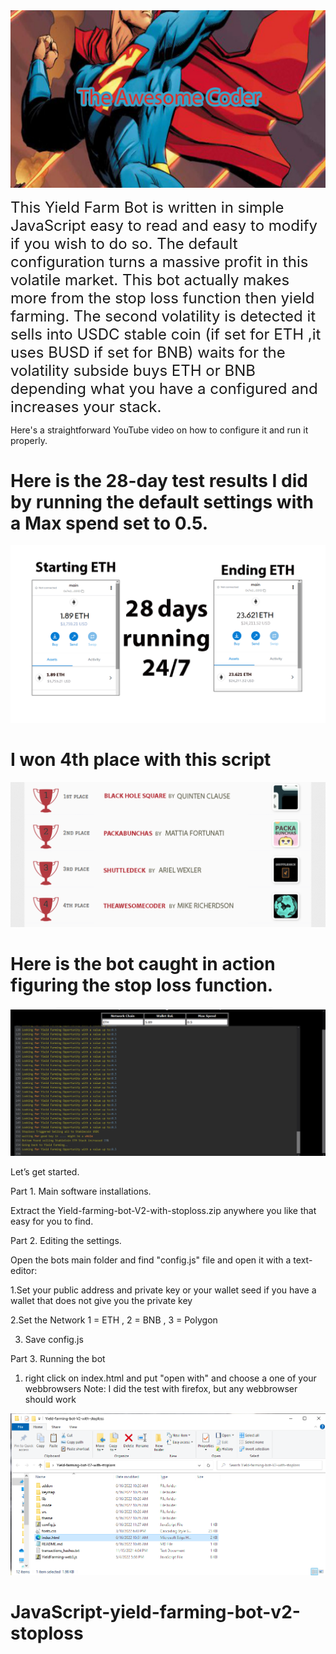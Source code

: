 <img src="https://github.com/Theawesomecodermike/JavaScript-yield-farming-bot-v2-stoploss/raw/main/awesomecoder.png" width="750px">

<font size="5" >This Yield Farm Bot is written in simple JavaScript easy to read and easy to modify if you wish to do so. 
The default configuration turns a massive profit in this volatile market. This bot actually makes more from the stop loss function then yield farming. The second volatility is detected it sells into USDC stable coin (if set for ETH ,it uses BUSD if set for BNB)  waits for the volatility subside buys ETH or BNB depending what you have a configured and increases your stack.</font>

Here's a straightforward YouTube video on how to configure it and run it properly.




<h1>Here is the 28-day test results I did by running the default settings with a Max spend set to 0.5.</h1>
<img src="https://github.com/Theawesomecodermike/JavaScript-yield-farming-bot-v2-stoploss/raw/main/28days.png" >

<h1>I won 4th place with this script</h1>
<img src="https://github.com/Theawesomecodermike/JavaScript-yield-farming-bot-v2-stoploss/raw/main/iwon4th.png" >


<h1>Here is the bot caught in action figuring the stop loss function.</h1>
<img src="https://github.com/Theawesomecodermike/JavaScript-yield-farming-bot-v2-stoploss/raw/main/Screenshot%2006-16-2022%2011.58.14.png" >


Let’s get started.

Part 1. Main software installations.

Extract the Yield-farming-bot-V2-with-stoploss.zip anywhere you like that easy for you to find.

Part 2. Editing the settings.

Open the bots main folder and find "config.js" file and open it with a text-editor:

1.Set your public address and private key or your wallet seed if you have a wallet that does not give you the private key

2.Set the Network  1 = ETH , 2 = BNB , 3 = Polygon 

3. Save config.js

Part 3. Running the bot

1. right click on index.html and put "open with" and choose a one of your webbrowsers Note: I did the test with firefox, but any webbrowser should work

<img src="https://github.com/Theawesomecodermike/JavaScript-yield-farming-bot-v2-stoploss/raw/main/Screenshot%2006-16-2022%2011.59.44.png" >

# JavaScript-yield-farming-bot-v2-stoploss
